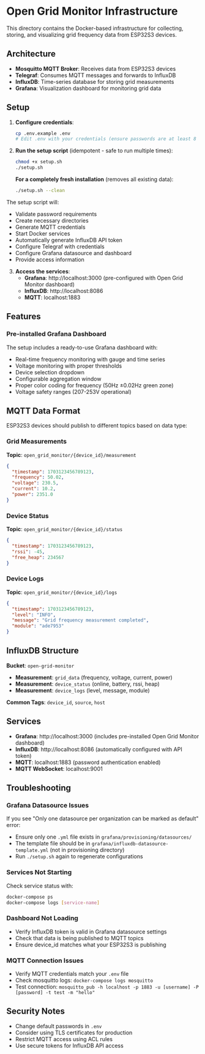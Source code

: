 # Open Grid Monitor Infrastructure

This directory contains the Docker-based infrastructure for collecting, storing, and visualizing grid frequency data from ESP32S3 devices.

## Architecture

- **Mosquitto MQTT Broker**: Receives data from ESP32S3 devices
- **Telegraf**: Consumes MQTT messages and forwards to InfluxDB
- **InfluxDB**: Time-series database for storing grid measurements
- **Grafana**: Visualization dashboard for monitoring grid data

## Setup

1. **Configure credentials**:
   ```bash
   cp .env.example .env
   # Edit .env with your credentials (ensure passwords are at least 8 characters)
   ```

2. **Run the setup script** (idempotent - safe to run multiple times):
   ```bash
   chmod +x setup.sh
   ./setup.sh
   ```

   **For a completely fresh installation** (removes all existing data):
   ```bash
   ./setup.sh --clean
   ```

The setup script will:
- Validate password requirements
- Create necessary directories
- Generate MQTT credentials
- Start Docker services
- Automatically generate InfluxDB API token
- Configure Telegraf with credentials
- Configure Grafana datasource and dashboard
- Provide access information

3. **Access the services**:
   - **Grafana**: http://localhost:3000 (pre-configured with Open Grid Monitor dashboard)
   - **InfluxDB**: http://localhost:8086  
   - **MQTT**: localhost:1883

## Features

### Pre-installed Grafana Dashboard
The setup includes a ready-to-use Grafana dashboard with:
- Real-time frequency monitoring with gauge and time series
- Voltage monitoring with proper thresholds  
- Device selection dropdown
- Configurable aggregation window
- Proper color coding for frequency (50Hz ±0.02Hz green zone)
- Voltage safety ranges (207-253V operational)

## MQTT Data Format

ESP32S3 devices should publish to different topics based on data type:

### Grid Measurements
**Topic**: `open_grid_monitor/{device_id}/measurement`
```json
{
  "timestamp": 1703123456789123,
  "frequency": 50.02,
  "voltage": 230.5,
  "current": 10.2,
  "power": 2351.0
}
```

### Device Status
**Topic**: `open_grid_monitor/{device_id}/status`
```json
{
  "timestamp": 1703123456789123,
  "rssi": -45,
  "free_heap": 234567
}
```

### Device Logs
**Topic**: `open_grid_monitor/{device_id}/logs`
```json
{
  "timestamp": 1703123456789123,
  "level": "INFO",
  "message": "Grid frequency measurement completed",
  "module": "ade7953"
}
```

## InfluxDB Structure

**Bucket**: `open-grid-monitor`
- **Measurement**: `grid_data` (frequency, voltage, current, power)
- **Measurement**: `device_status` (online, battery, rssi, heap)
- **Measurement**: `device_logs` (level, message, module)

**Common Tags**: `device_id`, `source`, `host`

## Services

- **Grafana**: http://localhost:3000 (includes pre-installed Open Grid Monitor dashboard)
- **InfluxDB**: http://localhost:8086 (automatically configured with API token)
- **MQTT**: localhost:1883 (password authentication enabled)
- **MQTT WebSocket**: localhost:9001

## Troubleshooting

### Grafana Datasource Issues
If you see "Only one datasource per organization can be marked as default" error:
- Ensure only one `.yml` file exists in `grafana/provisioning/datasources/`
- The template file should be in `grafana/influxdb-datasource-template.yml` (not in provisioning directory)
- Run `./setup.sh` again to regenerate configurations

### Services Not Starting
Check service status with:
```bash
docker-compose ps
docker-compose logs [service-name]
```

### Dashboard Not Loading
- Verify InfluxDB token is valid in Grafana datasource settings
- Check that data is being published to MQTT topics
- Ensure device_id matches what your ESP32S3 is publishing

### MQTT Connection Issues
- Verify MQTT credentials match your `.env` file
- Check mosquitto logs: `docker-compose logs mosquitto`
- Test connection: `mosquitto_pub -h localhost -p 1883 -u [username] -P [password] -t test -m "hello"`

## Security Notes

- Change default passwords in `.env`
- Consider using TLS certificates for production
- Restrict MQTT access using ACL rules
- Use secure tokens for InfluxDB API access
